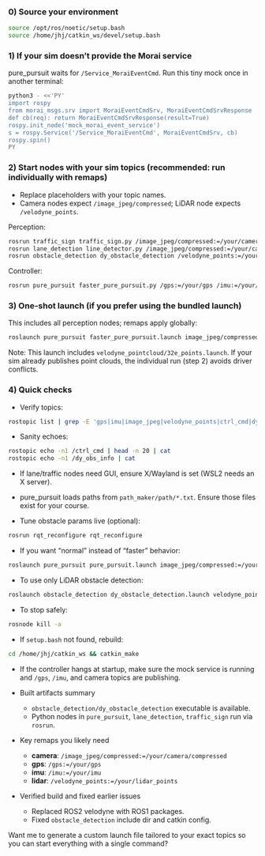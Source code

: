 
### 0) Source your environment
```bash
source /opt/ros/noetic/setup.bash
source /home/jhj/catkin_ws/devel/setup.bash
```

### 1) If your sim doesn’t provide the Morai service
pure_pursuit waits for `/Service_MoraiEventCmd`. Run this tiny mock once in another terminal:
```bash
python3 - <<'PY'
import rospy
from morai_msgs.srv import MoraiEventCmdSrv, MoraiEventCmdSrvResponse
def cb(req): return MoraiEventCmdSrvResponse(result=True)
rospy.init_node('mock_morai_event_service')
s = rospy.Service('/Service_MoraiEventCmd', MoraiEventCmdSrv, cb)
rospy.spin()
PY
```

### 2) Start nodes with your sim topics (recommended: run individually with remaps)
- Replace placeholders with your topic names.
- Camera nodes expect `/image_jpeg/compressed`; LiDAR node expects `/velodyne_points`.

Perception:
```bash
rosrun traffic_sign traffic_sign.py /image_jpeg/compressed:=/your/camera/compressed
rosrun lane_detection line_detector.py /image_jpeg/compressed:=/your/camera/compressed /imu:=/your/imu /gps:=/your/gps
rosrun obstacle_detection dy_obstacle_detection /velodyne_points:=/your/lidar_points
```

Controller:
```bash
rosrun pure_pursuit faster_pure_pursuit.py /gps:=/your/gps /imu:=/your/imu
```

### 3) One-shot launch (if you prefer using the bundled launch)
This includes all perception nodes; remaps apply globally:
```bash
roslaunch pure_pursuit faster_pure_pursuit.launch image_jpeg/compressed:=/your/camera/compressed gps:=/your/gps imu:=/your/imu velodyne_points:=/your/lidar_points
```
Note: This launch includes `velodyne_pointcloud/32e_points.launch`. If your sim already publishes point clouds, the individual run (step 2) avoids driver conflicts.

### 4) Quick checks
- Verify topics:
```bash
rostopic list | grep -E 'gps|imu|image_jpeg|velodyne_points|ctrl_cmd|dy_obs_info|traffic_light'
```
- Sanity echoes:
```bash
rostopic echo -n1 /ctrl_cmd | head -n 20 | cat
rostopic echo -n1 /dy_obs_info | cat
```

- If lane/traffic nodes need GUI, ensure X/Wayland is set (WSL2 needs an X server).

- pure_pursuit loads paths from `path_maker/path/*.txt`. Ensure those files exist for your course.

- Tune obstacle params live (optional):
```bash
rosrun rqt_reconfigure rqt_reconfigure
```

- If you want “normal” instead of “faster” behavior:
```bash
roslaunch pure_pursuit pure_pursuit.launch image_jpeg/compressed:=/your/camera/compressed gps:=/your/gps imu:=/your/imu velodyne_points:=/your/lidar_points
```

- To use only LiDAR obstacle detection:
```bash
roslaunch obstacle_detection dy_obstacle_detection.launch velodyne_points:=/your/lidar_points
```

- To stop safely:
```bash
rosnode kill -a
```

- If `setup.bash` not found, rebuild:
```bash
cd /home/jhj/catkin_ws && catkin_make
```

- If the controller hangs at startup, make sure the mock service is running and `/gps`, `/imu`, and camera topics are publishing.

- Built artifacts summary
  - `obstacle_detection/dy_obstacle_detection` executable is available.
  - Python nodes in `pure_pursuit`, `lane_detection`, `traffic_sign` run via `rosrun`.

- Key remaps you likely need
  - **camera**: `/image_jpeg/compressed:=/your/camera/compressed`
  - **gps**: `/gps:=/your/gps`
  - **imu**: `/imu:=/your/imu`
  - **lidar**: `/velodyne_points:=/your/lidar_points`

- Verified build and fixed earlier issues
  - Replaced ROS2 velodyne with ROS1 packages.
  - Fixed `obstacle_detection` include dir and catkin config.

Want me to generate a custom launch file tailored to your exact topics so you can start everything with a single command?